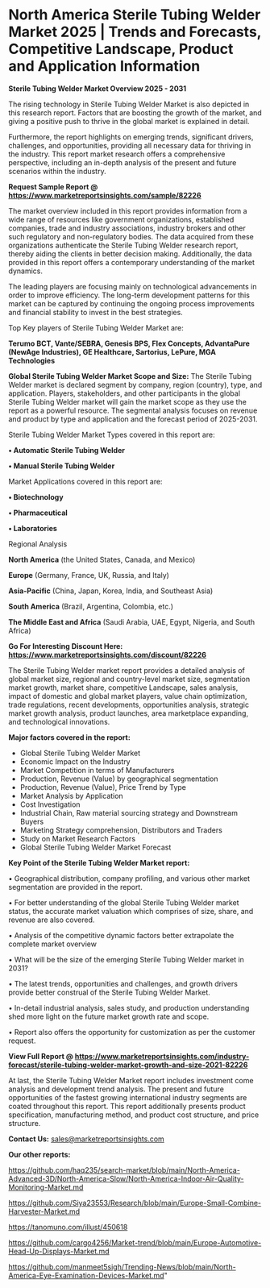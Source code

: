 # North America Sterile Tubing Welder Market 2025 | Trends and Forecasts, Competitive Landscape, Product and Application Information

<Strong> Sterile Tubing Welder Market Overview 2025 - 2031</strong>

The rising technology in Sterile Tubing Welder Market is also depicted in this research report. Factors that are boosting the growth of the market, and giving a positive push to thrive in the global market is explained in detail.

Furthermore, the report highlights on emerging trends, significant drivers, challenges, and opportunities, providing all necessary data for thriving in the industry. This report market research offers a comprehensive perspective, including an in-depth analysis of the present and future scenarios within the industry.

<strong>Request Sample Report @ <a href=https://www.marketreportsinsights.com/sample/82226>https://www.marketreportsinsights.com/sample/82226</a></strong>

The market overview included in this report provides information from a wide range of resources like government organizations, established companies, trade and industry associations, industry brokers and other such regulatory and non-regulatory bodies. The data acquired from these organizations authenticate the Sterile Tubing Welder research report, thereby aiding the clients in better decision making. Additionally, the data provided in this report offers a contemporary understanding of the market dynamics.

The leading players are focusing mainly on technological advancements in order to improve efficiency. The long-term development patterns for this market can be captured by continuing the ongoing process improvements and financial stability to invest in the best strategies.

Top Key players of Sterile Tubing Welder Market are:

<strong>Terumo BCT, Vante/SEBRA, Genesis BPS, Flex Concepts, AdvantaPure (NewAge Industries), GE Healthcare, Sartorius, LePure, MGA Technologies</strong>

<strong><b>Global Sterile Tubing Welder Market Scope and Size:</b></strong>
The Sterile Tubing Welder market is declared segment by company, region (country), type, and application. Players, stakeholders, and other participants in the global Sterile Tubing Welder market will gain the market scope as they use the report as a powerful resource. The segmental analysis focuses on revenue and product by type and application and the forecast period of 2025-2031.

Sterile Tubing Welder Market Types covered in this report are:

<strong>• Automatic Sterile Tubing Welder

• Manual Sterile Tubing Welder</strong>

Market Applications covered in this report are:

<strong>• Biotechnology

• Pharmaceutical

• Laboratories</strong> 

Regional Analysis

<strong>North America</strong> (the United States, Canada, and Mexico)

<strong>Europe</strong> (Germany, France, UK, Russia, and Italy)

<strong>Asia-Pacific</strong> (China, Japan, Korea, India, and Southeast Asia)

<strong>South America</strong> (Brazil, Argentina, Colombia, etc.)

<strong>The Middle East and Africa</strong> (Saudi Arabia, UAE, Egypt, Nigeria, and South Africa)

<strong>Go For Interesting Discount Here: <a href=https://www.marketreportsinsights.com/discount/82226>https://www.marketreportsinsights.com/discount/82226</a></strong>

The Sterile Tubing Welder market report provides a detailed analysis of global market size, regional and country-level market size, segmentation market growth, market share, competitive Landscape, sales analysis, impact of domestic and global market players, value chain optimization, trade regulations, recent developments, opportunities analysis, strategic market growth analysis, product launches, area marketplace expanding, and technological innovations.

<strong><b>Major factors covered in the report:</b></strong>
<ul>
  <li>Global Sterile Tubing Welder Market </li>
  <li>Economic Impact on the Industry</li>
  <li>Market Competition in terms of Manufacturers</li>
  <li>Production, Revenue (Value) by geographical segmentation</li>
  <li>Production, Revenue (Value), Price Trend by Type</li>
  <li>Market Analysis by Application</li>
  <li>Cost Investigation</li>
  <li>Industrial Chain, Raw material sourcing strategy and Downstream Buyers</li>
  <li>Marketing Strategy comprehension, Distributors and Traders</li>
  <li>Study on Market Research Factors</li>
  <li>Global Sterile Tubing Welder Market Forecast</li>
</ul>

<strong><b>Key Point of the Sterile Tubing Welder Market report:</b></strong>

• Geographical distribution, company profiling, and various other market segmentation are provided in the report.

• For better understanding of the global Sterile Tubing Welder market status, the accurate market valuation which comprises of size, share, and revenue are also covered.

• Analysis of the competitive dynamic factors better extrapolate the complete market overview

• What will be the size of the emerging Sterile Tubing Welder market in 2031?

• The latest trends, opportunities and challenges, and growth drivers provide better construal of the Sterile Tubing Welder Market.

• In-detail industrial analysis, sales study, and production understanding shed more light on the future market growth rate and scope.

• Report also offers the opportunity for customization as per the customer request.

<strong><b>View Full Report @ <a href=https://www.marketreportsinsights.com/industry-forecast/sterile-tubing-welder-market-growth-and-size-2021-82226>https://www.marketreportsinsights.com/industry-forecast/sterile-tubing-welder-market-growth-and-size-2021-82226</a></b></strong>


At last, the Sterile Tubing Welder Market report includes investment come analysis and development trend analysis. The present and future opportunities of the fastest growing international industry segments are coated throughout this report. This report additionally presents product specification, manufacturing method, and product cost structure, and price structure.

<strong>Contact Us:</strong>
sales@marketreportsinsights.com

<strong>Our other reports:</strong>

<a href=https://github.com/haq235/search-market/blob/main/North-America-Advanced-3D/North-America-Slow/North-America-Indoor-Air-Quality-Monitoring-Market.md>https://github.com/haq235/search-market/blob/main/North-America-Advanced-3D/North-America-Slow/North-America-Indoor-Air-Quality-Monitoring-Market.md</a>

<a href=https://github.com/Siya23553/Research/blob/main/Europe-Small-Combine-Harvester-Market.md>https://github.com/Siya23553/Research/blob/main/Europe-Small-Combine-Harvester-Market.md</a>

<a href=https://tanomuno.com/illust/450618>https://tanomuno.com/illust/450618</a>

<a href=https://github.com/cargo4256/Market-trend/blob/main/Europe-Automotive-Head-Up-Displays-Market.md>https://github.com/cargo4256/Market-trend/blob/main/Europe-Automotive-Head-Up-Displays-Market.md</a>

<a href=https://github.com/manmeet5sigh/Trending-News/blob/main/North-America-Eye-Examination-Devices-Market.md>https://github.com/manmeet5sigh/Trending-News/blob/main/North-America-Eye-Examination-Devices-Market.md</a>"
